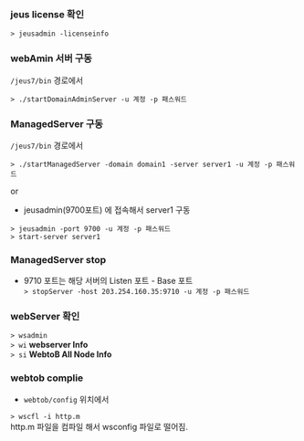 ### jeus license 확인

`> jeusadmin -licenseinfo`  

### webAmin 서버 구동

`/jeus7/bin` 경로에서  

`> ./startDomainAdminServer -u 계정 -p 패스워드`  


### ManagedServer 구동

`/jeus7/bin` 경로에서  

`> ./startManagedServer -domain domain1 -server server1 -u 계정 -p 패스워드 `  

or  
- jeusadmin(9700포트) 에 접속해서 server1 구동  

`> jeusadmin -port 9700 -u 계정 -p 패스워드`  
`> start-server server1`  

### ManagedServer stop

- 9710 포트는 해당 서버의 Listen 포트 - Base 포트  
`> stopServer -host 203.254.160.35:9710 -u 계정 -p 패스워드`  


### webServer 확인
`> wsadmin`  
`> wi` **webserver Info**  
`> si` **WebtoB All Node Info**  


### webtob complie

- `webtob/config` 위치에서  

`> wscfl -i http.m`  
http.m 파일을 컴파일 해서 wsconfig 파일로 떨어짐.  
